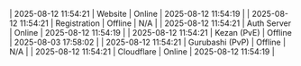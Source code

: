 | 2025-08-12 11:54:21 | Website | Online | 2025-08-12 11:54:19 |
| 2025-08-12 11:54:21 | Registration | Offline | N/A |
| 2025-08-12 11:54:21 | Auth Server | Online | 2025-08-12 11:54:19 |
| 2025-08-12 11:54:21 | Kezan (PvE) | Offline | 2025-08-03 17:58:02 |
| 2025-08-12 11:54:21 | Gurubashi (PvP) | Offline | N/A |
| 2025-08-12 11:54:21 | Cloudflare | Online | 2025-08-12 11:54:19 |
